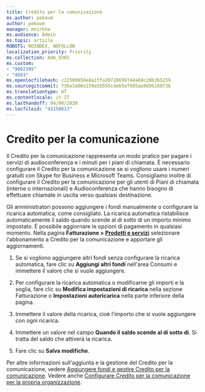 ```yaml
---
title: Credito per la comunicazione
ms.author: pebaum
author: pebaum
manager: mnirkhe
ms.audience: Admin
ms.topic: article
ROBOTS: NOINDEX, NOFOLLOW
localization_priority: Priority
ms.collection: Adm_O365
ms.custom:
- "9002395"
- "4683"
ms.openlocfilehash: c22500656e8a1ffa20728699744a69c28b3b5159
ms.sourcegitcommit: 73be3a06e159a56595cdeb5ef095aa9d9b16073b
ms.translationtype: HT
ms.contentlocale: it-IT
ms.lasthandoff: 04/06/2020
ms.locfileid: "43158613"
---
```

# <a name="communication-credits"></a>Credito per la comunicazione

Il Credito per la comunicazione rappresenta un modo pratico per pagare i servizi di audioconferenza e i minuti per i piani di chiamata.  È necessario configurare il Credito per la comunicazione se si vogliono usare i numeri gratuiti con Skype for Business e Microsoft Teams.  Consigliamo inoltre di configurare il Credito per la comunicazione per gli utenti di Piani di chiamata (interne o internazionali) e Audioconferenza che hanno bisogno di effettuare chiamate in uscita verso qualsiasi destinazione.

Gli amministratori possono aggiungere i fondi manualmente o configurare la ricarica automatica, come consigliato.  La ricarica automatica ristabilisce automaticamente il saldo quando scende al di sotto di un importo minimo impostato.  È possibile aggiornare le opzioni di pagamento in qualsiasi momento. Nella pagina **Fatturazione > [Prodotti e servizi](https://go.microsoft.com/fwlink/p/?linkid=842054)** selezionare l'abbonamento a Credito per la comunicazione e apportare gli aggiornamenti.

1. Se si vogliono aggiungere altri fondi senza configurare la ricarica automatica, fare clic su **Aggiungi altri fondi** nell'area Consumi e immettere il valore che si vuole aggiungere.

2. Per configurare la ricarica automatica o modificarne gli importi e la soglia, fare clic su **Modifica impostazioni di ricarica** nella sezione Fatturazione o **Impostazioni autoricarica** nella parte inferiore della pagina.  

3. Immettere il valore della ricarica,  cioè l'importo che si vuole aggiungere con ogni ricarica.  

4. Immettere un valore nel campo **Quando il saldo scende al di sotto di**.  Si tratta del saldo che attiverà la ricarica.

5. Fare clic su **Salva modifiche**.

Per altre informazioni sull'aggiunta e la gestione del Credito per la comunicazione, vedere [Aggiungere fondi e gestire Credito per la comunicazione](https://docs.microsoft.com/microsoftteams/add-funds-and-manage-communications-credits). Vedere anche [Configurare Credito per la comunicazione per la propria organizzazione](https://docs.microsoft.com/microsoftteams/set-up-communications-credits-for-your-organization).
